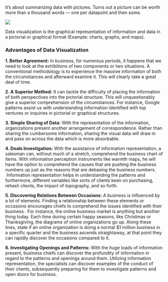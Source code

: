 It’s about summarizing data with pictures. Turns out a picture can be worth more than a thousand words — one per datapoint and then some.

![](https://www.powerslide.io/hubfs/DAtA%20vis_Plan%20de%20travail%201.png)

Data visualization is the graphical representation of information and data in a pictorial or graphical format (Example: charts, graphs, and maps).

### Advantages of Data Visualization

**1. Better Agreement:** In business, for numerous periods, it happens that we need to look at the exhibitions of two components or two situations. A conventional methodology is to experience the massive information of both the circumstances and afterward examine it. This will clearly take a great deal of time.  

**2. A Superior Method:** It can tackle the difficulty of placing the information of both perspectives into the pictorial structure. This will unquestionably give a superior comprehension of the circumstances. For instance, Google patterns assist us with understanding information identified with top ventures or inquiries in pictorial or graphical structures.  

**3. Simple Sharing of Data:** With the representation of the information, organizations present another arrangement of correspondence. Rather than sharing the cumbersome information, sharing the visual data will draw in and pass on across the data which is more absorbable.  

**4. Deals Investigation:** With the assistance of information representation, a salesman can, without much of a stretch, comprehend the business chart of items. With information perception instruments like warmth maps, he will have the option to comprehend the causes that are pushing the business numbers up just as the reasons that are debasing the business numbers.  Information representation helps in understanding the patterns and furthermore, different variables like sorts of clients keen on purchasing, rehash clients, the impact of topography, and so forth.  

**5. Discovering Relations Between Occasions:** A business is influenced by a lot of elements. Finding a relationship between these elements or occasions encourages chiefs to comprehend the issues identified with their business.  For instance, the online business market is anything but another thing today. Each time during certain happy seasons, like Christmas or Thanksgiving, the diagrams of online organizations go up. Along these lines, state if an online organization is doing a normal $1 million business in a specific quarter and the business ascends straightaway, at that point they can rapidly discover the occasions compared to it.  

**6. Investigating Openings and Patterns:** With the huge loads of information present, business chiefs can discover the profundity of information in regard to the patterns and openings around them. Utilizing information representation, the specialists can discover examples of the conduct of their clients, subsequently preparing for them to investigate patterns and open doors for business.